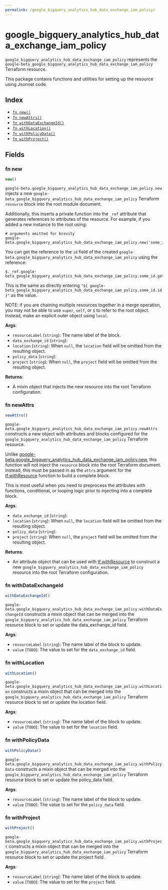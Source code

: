 ```yaml
---
permalink: /google_bigquery_analytics_hub_data_exchange_iam_policy/
---
```


# google_bigquery_analytics_hub_data_exchange_iam_policy

`google_bigquery_analytics_hub_data_exchange_iam_policy` represents the `google-beta_google_bigquery_analytics_hub_data_exchange_iam_policy` Terraform resource.



This package contains functions and utilities for setting up the resource using Jsonnet code.


## Index

* [`fn new()`](#fn-new)
* [`fn newAttrs()`](#fn-newattrs)
* [`fn withDataExchangeId()`](#fn-withdataexchangeid)
* [`fn withLocation()`](#fn-withlocation)
* [`fn withPolicyData()`](#fn-withpolicydata)
* [`fn withProject()`](#fn-withproject)

## Fields

### fn new

```ts
new()
```


`google-beta.google_bigquery_analytics_hub_data_exchange_iam_policy.new` injects a new `google-beta_google_bigquery_analytics_hub_data_exchange_iam_policy` Terraform `resource`
block into the root module document.

Additionally, this inserts a private function into the `_ref` attribute that generates references to attributes of the
resource. For example, if you added a new instance to the root using:

    # arguments omitted for brevity
    google-beta.google_bigquery_analytics_hub_data_exchange_iam_policy.new('some_id')

You can get the reference to the `id` field of the created `google-beta.google_bigquery_analytics_hub_data_exchange_iam_policy` using the reference:

    $._ref.google-beta_google_bigquery_analytics_hub_data_exchange_iam_policy.some_id.get('id')

This is the same as directly entering `"${ google-beta_google_bigquery_analytics_hub_data_exchange_iam_policy.some_id.id }"` as the value.

NOTE: if you are chaining multiple resources together in a merge operation, you may not be able to use `super`, `self`,
or `$` to refer to the root object. Instead, make an explicit outer object using `local`.

**Args**:
  - `resourceLabel` (`string`): The name label of the block.
  - `data_exchange_id` (`string`): 
  - `location` (`string`):  When `null`, the `location` field will be omitted from the resulting object.
  - `policy_data` (`string`): 
  - `project` (`string`):  When `null`, the `project` field will be omitted from the resulting object.

**Returns**:
- A mixin object that injects the new resource into the root Terraform configuration.


### fn newAttrs

```ts
newAttrs()
```


`google-beta.google_bigquery_analytics_hub_data_exchange_iam_policy.newAttrs` constructs a new object with attributes and blocks configured for the `google_bigquery_analytics_hub_data_exchange_iam_policy`
Terraform resource.

Unlike [google-beta.google_bigquery_analytics_hub_data_exchange_iam_policy.new](#fn-googlebigqueryanalyticshubdataexchangeiampolicynew), this function will not inject the `resource`
block into the root Terraform document. Instead, this must be passed in as the `attrs` argument for the
[tf.withResource](https://github.com/tf-libsonnet/core/tree/main/docs#fn-withresource) function to build a complete block.

This is most useful when you need to preprocess the attributes with functions, conditional, or looping logic prior to
injecting into a complete block.

**Args**:
  - `data_exchange_id` (`string`): 
  - `location` (`string`):  When `null`, the `location` field will be omitted from the resulting object.
  - `policy_data` (`string`): 
  - `project` (`string`):  When `null`, the `project` field will be omitted from the resulting object.

**Returns**:
  - An attribute object that can be used with [tf.withResource](https://github.com/tf-libsonnet/core/tree/main/docs#fn-withresource) to construct a new `google_bigquery_analytics_hub_data_exchange_iam_policy` resource into the root Terraform configuration.


### fn withDataExchangeId

```ts
withDataExchangeId()
```

`google-beta.google_bigquery_analytics_hub_data_exchange_iam_policy.withDataExchangeId` constructs a mixin object that can be merged into the `google_bigquery_analytics_hub_data_exchange_iam_policy`
Terraform resource block to set or update the data_exchange_id field.



**Args**:
  - `resourceLabel` (`string`): The name label of the block to update.
  - `value` (`TODO`): The value to set for the `data_exchange_id` field.


### fn withLocation

```ts
withLocation()
```

`google-beta.google_bigquery_analytics_hub_data_exchange_iam_policy.withLocation` constructs a mixin object that can be merged into the `google_bigquery_analytics_hub_data_exchange_iam_policy`
Terraform resource block to set or update the location field.



**Args**:
  - `resourceLabel` (`string`): The name label of the block to update.
  - `value` (`TODO`): The value to set for the `location` field.


### fn withPolicyData

```ts
withPolicyData()
```

`google-beta.google_bigquery_analytics_hub_data_exchange_iam_policy.withPolicyData` constructs a mixin object that can be merged into the `google_bigquery_analytics_hub_data_exchange_iam_policy`
Terraform resource block to set or update the policy_data field.



**Args**:
  - `resourceLabel` (`string`): The name label of the block to update.
  - `value` (`TODO`): The value to set for the `policy_data` field.


### fn withProject

```ts
withProject()
```

`google-beta.google_bigquery_analytics_hub_data_exchange_iam_policy.withProject` constructs a mixin object that can be merged into the `google_bigquery_analytics_hub_data_exchange_iam_policy`
Terraform resource block to set or update the project field.



**Args**:
  - `resourceLabel` (`string`): The name label of the block to update.
  - `value` (`TODO`): The value to set for the `project` field.
